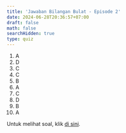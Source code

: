 ```yaml
---
title: 'Jawaban Bilangan Bulat - Episode 2'
date: 2024-06-28T20:36:57+07:00
draft: false
math: false
searchHidden: true
type: quiz
---
```


1. A
2. D
3. C
4. C
5. B
6. A
7. C
8. D
9. B
10. A


Untuk melihat soal, klik [di sini](/id/mahad_exercises/bilangan-bulat-eps-2/).
